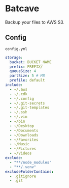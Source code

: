 # Batcave

Backup your files to AWS S3.

## Config

`config.yml`

```yml
storage:
  bucket: BUCKET_NAME
  prefix: PREFIX/
  queueSize: 4
  partSize: 5 # MB
  profile: default
include:
  - ~/.aws
  - ~/.cdk
  - ~/.config
  - ~/.git-secrets
  - ~/.git-templates
  - ~/.ssh
  - ~/.vim
  - ~/bin
  - ~/Desktop
  - ~/Documents
  - ~/Downloads
  - ~/Favorites
  - ~/Music
  - ~/Pictures
  - ~/Videos
exclude:
  - "**/node_modules"
  - "**/.venv"
excludeFolderContains:
  - .gitignore
  - .git
```
